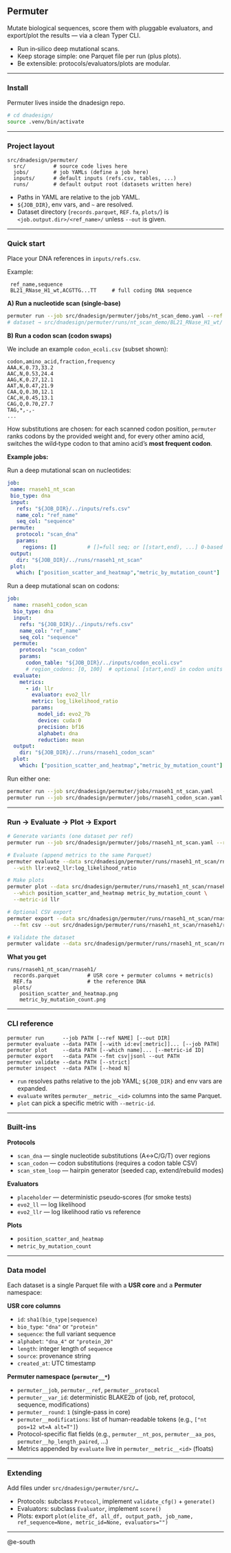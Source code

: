 ## Permuter

Mutate biological sequences, score them with pluggable evaluators, and export/plot the results — via a clean Typer CLI.

- Run in‑silico deep mutational scans.
- Keep storage simple: one Parquet file per run (plus plots).
- Be extensible: protocols/evaluators/plots are modular.

---

### Install

Permuter lives inside the dnadesign repo.
```bash
# cd dnadesign/
source .venv/bin/activate
```

---

### Project layout

```
src/dnadesign/permuter/
  src/         # source code lives here
  jobs/        # job YAMLs (define a job here)
  inputs/      # default inputs (refs.csv, tables, ...)
  runs/        # default output root (datasets written here)
```

* Paths in YAML are relative to the job YAML.
* `${JOB_DIR}`, env vars, and `~` are resolved.
* Dataset directory (`records.parquet`, `REF.fa`, `plots/`) is `<job.output.dir>/<ref_name>/` unless `--out` is given.

---

### Quick start

Place your DNA references in `inputs/refs.csv`.

Example:

```csv
 ref_name,sequence
 BL21_RNase_H1_wt,ACGTTG...TT     # full coding DNA sequence
```

**A) Run a nucleotide scan (single‑base)**

```bash
permuter run --job src/dnadesign/permuter/jobs/nt_scan_demo.yaml --ref BL21_RNase_H1_wt
# dataset → src/dnadesign/permuter/runs/nt_scan_demo/BL21_RNase_H1_wt/
```

**B) Run a codon scan (codon swaps)**

We include an example `codon_ecoli.csv` (subset shown):

```csv
codon,amino_acid,fraction,frequency
AAA,K,0.73,33.2
AAC,N,0.53,24.4
AAG,K,0.27,12.1
AAT,N,0.47,21.9
CAA,Q,0.30,12.1
CAC,H,0.45,13.1
CAG,Q,0.70,27.7
TAG,*,-,-
...
```

How substitutions are chosen: for each scanned codon position, `permuter` ranks codons by the provided weight and, for every other amino acid, switches the wild‑type codon to that amino acid’s **most frequent codon**.

**Example jobs:**

Run a deep mutational scan on nucleotides:
```yaml
job:
 name: rnaseh1_nt_scan
 bio_type: dna
 input:
   refs: "${JOB_DIR}/../inputs/refs.csv"
   name_col: "ref_name"
   seq_col: "sequence"
 permute:
   protocol: "scan_dna"
   params:
     regions: []          # []=full seq; or [[start,end), ...] 0-based
 output:
   dir: "${JOB_DIR}/../runs/rnaseh1_nt_scan"
 plot:
   which: ["position_scatter_and_heatmap","metric_by_mutation_count"]
```

Run a deep mutational scan on codons:
```yaml
job:
  name: rnaseh1_codon_scan
  bio_type: dna
  input:
    refs: "${JOB_DIR}/../inputs/refs.csv"
    name_col: "ref_name"
    seq_col: "sequence"
  permute:
    protocol: "scan_codon"
    params:
      codon_table: "${JOB_DIR}/../inputs/codon_ecoli.csv"
      # region_codons: [0, 100]  # optional [start,end) in codon units
  evaluate:
    metrics:
      - id: llr
        evaluator: evo2_llr
        metric: log_likelihood_ratio
        params:
          model_id: evo2_7b
          device: cuda:0
          precision: bf16
          alphabet: dna
          reduction: mean
  output:
    dir: "${JOB_DIR}/../runs/rnaseh1_codon_scan"
  plot:
    which: ["position_scatter_and_heatmap","metric_by_mutation_count"]
```

Run either one:

```bash
permuter run --job src/dnadesign/permuter/jobs/rnaseh1_nt_scan.yaml   --ref BL21_RNase_H1_wt
permuter run --job src/dnadesign/permuter/jobs/rnaseh1_codon_scan.yaml --ref BL21_RNase_H1_wt
```

---

### Run → Evaluate → Plot → Export

```bash
# Generate variants (one dataset per ref)
permuter run --job src/dnadesign/permuter/jobs/rnaseh1_nt_scan.yaml --ref rnaseh1

# Evaluate (append metrics to the same Parquet)
permuter evaluate --data src/dnadesign/permuter/runs/rnaseh1_nt_scan/rnaseh1/records.parquet \
  --with llr:evo2_llr:log_likelihood_ratio

# Make plots
permuter plot --data src/dnadesign/permuter/runs/rnaseh1_nt_scan/rnaseh1/records.parquet \
  --which position_scatter_and_heatmap metric_by_mutation_count \
  --metric-id llr

# Optional CSV export
permuter export --data src/dnadesign/permuter/runs/rnaseh1_nt_scan/rnaseh1/records.parquet \
  --fmt csv --out src/dnadesign/permuter/runs/rnaseh1_nt_scan/rnaseh1/records.csv

# Validate the dataset
permuter validate --data src/dnadesign/permuter/runs/rnaseh1_nt_scan/rnaseh1/records.parquet --strict
```

**What you get**

```
runs/rnaseh1_nt_scan/rnaseh1/
  records.parquet         # USR core + permuter columns + metric(s)
  REF.fa                  # the reference DNA
  plots/
    position_scatter_and_heatmap.png
    metric_by_mutation_count.png
```

---

### CLI reference

```
permuter run      --job PATH [--ref NAME] [--out DIR]
permuter evaluate --data PATH [--with id:ev[:metric]]... [--job PATH]
permuter plot     --data PATH [--which name]... [--metric-id ID]
permuter export   --data PATH --fmt csv|jsonl --out PATH
permuter validate --data PATH [--strict]
permuter inspect  --data PATH [--head N]
```

* `run` resolves paths relative to the job YAML; `${JOB_DIR}` and env vars are expanded.
* `evaluate` writes `permuter__metric__<id>` columns into the same Parquet.
* `plot` can pick a specific metric with `--metric-id`.

---

### Built‑ins

**Protocols**

* `scan_dna` — single nucleotide substitutions (A↔C/G/T) over regions
* `scan_codon` — codon substitutions (requires a codon table CSV)
* `scan_stem_loop` — hairpin generator (seeded cap, extend/rebuild modes)

**Evaluators**

* `placeholder` — deterministic pseudo‑scores (for smoke tests)
* `evo2_ll` — log likelihood
* `evo2_llr` — log likelihood ratio vs reference

**Plots**

* `position_scatter_and_heatmap`
* `metric_by_mutation_count`

---

### Data model

Each dataset is a single Parquet file with a **USR core** and a **Permuter** namespace:

**USR core columns**

* `id`: `sha1(bio_type|sequence)`
* `bio_type`: `"dna"` or `"protein"`
* `sequence`: the full variant sequence
* `alphabet`: `"dna_4"` or `"protein_20"`
* `length`: integer length of `sequence`
* `source`: provenance string
* `created_at`: UTC timestamp

**Permuter namespace (`permuter__*`)**

* `permuter__job`, `permuter__ref`, `permuter__protocol`
* `permuter__var_id`: deterministic BLAKE2b of (job, ref, protocol, sequence, modifications)
* `permuter__round`: `1` (single-pass in core)
* `permuter__modifications`: list of human-readable tokens (e.g., `["nt pos=12 wt=A alt=T"]`)
* Protocol-specific flat fields (e.g., `permuter__nt_pos`, `permuter__aa_pos`, `permuter__hp_length_paired`, …)
* Metrics appended by `evaluate` live in `permuter__metric__<id>` (floats)

---

### Extending

Add files under `src/dnadesign/permuter/src/…`

* Protocols: subclass `Protocol`, implement `validate_cfg()` + `generate()`
* Evaluators: subclass `Evaluator`, implement `score()`
* Plots: export `plot(elite_df, all_df, output_path, job_name, ref_sequence=None, metric_id=None, evaluators="")`

---

@e-south

